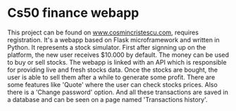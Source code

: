 # Cs50 finance webapp
This project can be found on www.cosmincristescu.com, requires registration. It's a webapp based on Flask microframework and written in Python.
It represents a stock simulator. First after signning up on the
platform, the new user receives $10.000 by default. The money can be used to buy or sell stocks. The
webapp is linked with an API which is responsible for providing live and fresh stocks data. Once the stocks are bought, 
the user is able to sell them after a while to generate some profit. There are
some features like 'Quote' where the user can check stocks prices. Also there is a 'Change password'
option. And all these transactions are saved in a database and can be seen on a page named
'Transactions history'.
